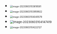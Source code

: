 * <img src="https://cvp.oss-cn-shanghai.aliyuncs.com/picgo/202306031036716.png" alt="image-20230603103618581" style="zoom:50%;" />

* <img src="https://cvp.oss-cn-shanghai.aliyuncs.com/picgo/202306031040030.png" alt="image-20230603103959922" style="zoom:50%;" />

* <img src="https://cvp.oss-cn-shanghai.aliyuncs.com/picgo/202306031040650.png" alt="image-20230603104045579" style="zoom:50%;" />

* <img src="https://cvp.oss-cn-shanghai.aliyuncs.com/picgo/202306031041475.png" alt="image-20230603104147419" style="zoom: 67%;" />

* <img src="https://cvp.oss-cn-shanghai.aliyuncs.com/picgo/202306031042205.png" alt="image-20230603104222127" style="zoom:50%;" />